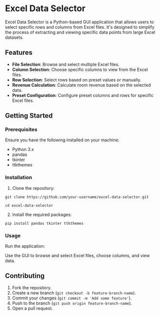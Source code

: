 # Excel Data Selector

Excel Data Selector is a Python-based GUI application that allows users to select specific rows and columns from Excel files. It's designed to simplify the process of extracting and viewing specific data points from large Excel datasets.

## Features

- **File Selection**: Browse and select multiple Excel files.
- **Column Selection**: Choose specific columns to view from the Excel files.
- **Row Selection**: Select rows based on preset values or manually.
- **Revenue Calculation**: Calculate room revenue based on the selected data.
- **Preset Configuration**: Configure preset columns and rows for specific Excel files.

## Getting Started

### Prerequisites

Ensure you have the following installed on your machine:

- Python 3.x
- pandas
- tkinter
- ttkthemes

### Installation

1. Clone the repository:

``git clone https://github.com/your-username/excel-data-selector.git``

``cd excel-data-selector``


2. Install the required packages:

``pip install pandas tkinter ttkthemes``

### Usage

Run the application:


Use the GUI to browse and select Excel files, choose columns, and view data.

## Contributing

1. Fork the repository.
2. Create a new branch (`git checkout -b feature-branch-name`).
3. Commit your changes (`git commit -m 'Add some feature'`).
4. Push to the branch (`git push origin feature-branch-name`).
5. Open a pull request.


